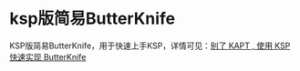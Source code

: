 # ksp版简易ButterKnife
KSP版简易ButterKnife，用于快速上手KSP，详情可见：[别了 KAPT , 使用 KSP 快速实现 ButterKnife](https://juejin.cn/post/7116305314529411085)
